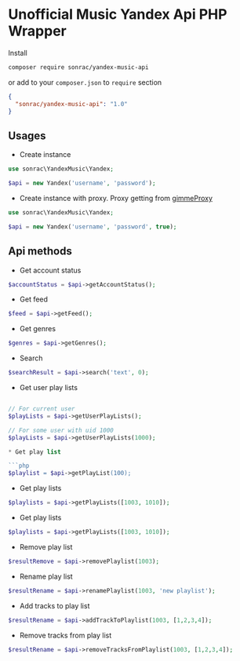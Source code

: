 # Unofficial Music Yandex Api PHP Wrapper

Install

```bash
composer require sonrac/yandex-music-api 
```

or add to your `composer.json` to `require` section

```json
{
  "sonrac/yandex-music-api": "1.0"
}
```

## Usages

* Create instance

```php
use sonrac\YandexMusic\Yandex;

$api = new Yandex('username', 'password');
```

* Create instance with proxy. Proxy getting from [gimmeProxy](https://gimmeproxy.com/api/getProxy)

```php
use sonrac\YandexMusic\Yandex;

$api = new Yandex('username', 'password', true);
```

## Api methods

* Get account status

```php
$accountStatus = $api->getAccountStatus();
```

* Get feed

```php
$feed = $api->getFeed();
```

* Get genres

```php
$genres = $api->getGenres();
```

* Search

```php
$searchResult = $api->search('text', 0);
```

* Get user play lists

```php

// For current user
$playLists = $api->getUserPlayLists();

// For some user with uid 1000
$playLists = $api->getUserPlayLists(1000);

* Get play list

```php
$playlist = $api->getPlayList(100);
```

* Get play lists

```php
$playlists = $api->getPlayLists([1003, 1010]);
```

* Get play lists

```php
$playlists = $api->getPlayLists([1003, 1010]);
```

* Remove play list

```php
$resultRemove = $api->removePlaylist(1003);
```

* Rename play list

```php
$resultRename = $api->renamePlaylist(1003, 'new playlist');
```

* Add tracks to play list

```php
$resultRename = $api->addTrackToPlaylist(1003, [1,2,3,4]);
```

* Remove tracks from play list

```php
$resultRename = $api->removeTracksFromPlaylist(1003, [1,2,3,4]);
```
